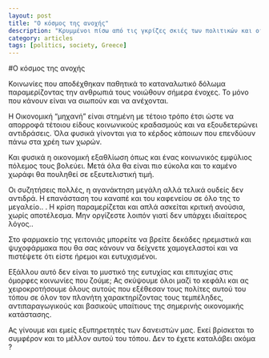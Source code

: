 ```yaml
---
layout: post
title: "Ο κόσμος της ανοχής"
description: "Κρυμμένοι πίσω από τις γκρίζες σκιές των πολιτικών και οικονομικών εξελίξεων η λέξη που σημαδεύει το σήμερα και το αύριο είναι η σύγχυση και ο αποπροσανατολισμός..."
category: articles
tags: [politics, society, Greece]
---
```

#Ο κόσμος της ανοχής


Κοινωνίες που αποδέχθηκαν παθητικά το καταναλωτικό δόλωμα παραμερίζοντας την ανθρωπιά τους νοιώθουν σήμερα ένοχες. Το μόνο που κάνουν είναι να σιωπούν και να ανέχονται.

Η Οικονομική “μηχανή” είναι στημένη με τέτοιο τρόπο έτσι ώστε να απορροφά τέτοιου είδους κοινωνικούς κραδασμούς και να εξουδετερώνει αντιδράσεις. Όλα φυσικά γίνονται για το κέρδος κάποιων που επενδύουν πάνω στα χρέη των χωρών.

Και φυσικά η οικονομική εξαθλίωση όπως και ένας κοινωνικός εμφύλιος πόλεμος τους βολεύει. Μετά όλα θα είναι πιο εύκολα και το καμένο χωράφι θα πουληθεί σε εξευτελιστική τιμή.

Οι συζητήσεις πολλές, η αγανάκτηση μεγάλη αλλά τελικά ουδείς δεν αντιδρά. Η επανάσταση του καναπέ και του καφενείου σε όλο της το μεγαλείο.. . Η κρίση παραμερίζεται και απλά ασκείται κριτική ανούσια, χωρίς αποτέλεσμα. Μην οργίζεστε λοιπόν γιατί δεν υπάρχει ιδιαίτερος λόγος..

Στο φαρμακείο της γειτονιάς μπορείτε να βρείτε δεκάδες ηρεμιστικά και ψυχοφάρμακα που θα σας κάνουν να δείχνετε χαμογελαστοί και να πιστέψετε ότι είστε ήρεμοι και ευτυχισμένοι.

Εξάλλου αυτό δεν είναι το μυστικό της ευτυχίας και επιτυχίας στις όμορφες κοινωνίες που ζούμε; Ας σκύψουμε όλοι μαζί το κεφάλι και ας χειροκροτήσουμε όλους αυτούς που εξέθεσαν τους πολίτες αυτού του τόπου σε όλον τον πλανήτη χαρακτηρίζοντας τους τεμπέληδες, αντιπαραγωγικούς και βασικούς υπαίτιους της σημερινής οικονομικής κατάστασης.

Ας γίνουμε και εμείς εξυπηρετητές των δανειστών μας. Εκεί βρίσκεται το συμφέρον και το μέλλον αυτού του τόπου. Δεν το έχετε καταλάβει ακόμα ?